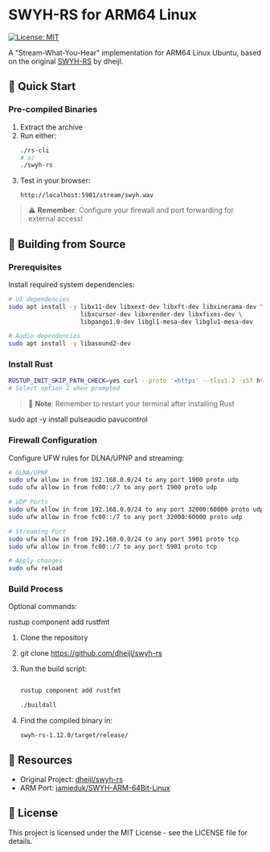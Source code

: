 # SWYH-RS for ARM64 Linux
[![License: MIT](https://img.shields.io/badge/License-MIT-yellow.svg)](https://opensource.org/licenses/MIT)

A "Stream-What-You-Hear" implementation for ARM64 Linux Ubuntu, based on the original [SWYH-RS](https://github.com/dheijl/swyh-rs) by dheijl.

## 🚀 Quick Start

### Pre-compiled Binaries
1. Extract the archive
2. Run either:
   ```bash
   ./rs-cli
   # or
   ./swyh-rs
   ```
3. Test in your browser:
   ```
   http://localhost:5901/stream/swyh.wav
   ```

> ⚠️ **Remember**: Configure your firewall and port forwarding for external access!

## 🔧 Building from Source

### Prerequisites

Install required system dependencies:
```bash
# UI dependencies
sudo apt install -y libx11-dev libxext-dev libxft-dev libxinerama-dev \
                    libxcursor-dev libxrender-dev libxfixes-dev \
                    libpango1.0-dev libgl1-mesa-dev libglu1-mesa-dev

# Audio dependencies
sudo apt install -y libasound2-dev
```

### Install Rust
```bash
RUSTUP_INIT_SKIP_PATH_CHECK=yes curl --proto '=https' --tlsv1.2 -sSf https://sh.rustup.rs | sh
# Select option 1 when prompted
```
> 📝 **Note**: Remember to restart your terminal after installing Rust

sudo apt -y install pulseaudio pavucontrol

### Firewall Configuration

Configure UFW rules for DLNA/UPNP and streaming:
```bash
# DLNA/UPNP
sudo ufw allow in from 192.168.0.0/24 to any port 1900 proto udp
sudo ufw allow in from fc00::/7 to any port 1900 proto udp

# UDP Ports
sudo ufw allow in from 192.168.0.0/24 to any port 32000:60000 proto udp
sudo ufw allow in from fc00::/7 to any port 32000:60000 proto udp

# Streaming Port
sudo ufw allow in from 192.168.0.0/24 to any port 5901 proto tcp
sudo ufw allow in from fc00::/7 to any port 5901 proto tcp

# Apply changes
sudo ufw reload
```

### Build Process
Optional commands:

rustup component add rustfmt

1. Clone the repository
2. git clone https://github.com/dheijl/swyh-rs
   
3. Run the build script:
   ```bash

   rustup component add rustfmt

   ./buildall
   ```
4. Find the compiled binary in:
   ```
   swyh-rs-1.12.0/target/release/
   ```

## 🔗 Resources
- Original Project: [dheijl/swyh-rs](https://github.com/dheijl/swyh-rs)
- ARM Port: [jamieduk/SWYH-ARM-64Bit-Linux](https://github.com/jamieduk/SWYH-ARM-64Bit-Linux)

## 📄 License
This project is licensed under the MIT License - see the LICENSE file for details.
